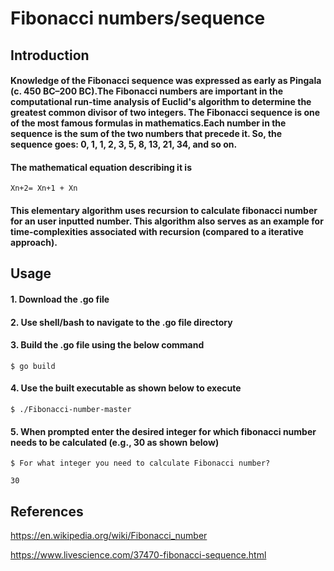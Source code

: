# Fibonacci numbers/sequence

## Introduction

#### Knowledge of the Fibonacci sequence was expressed as early as Pingala (c. 450 BC–200 BC).The Fibonacci numbers are important in the computational run-time analysis of Euclid's algorithm to determine the greatest common divisor of two integers.  The Fibonacci sequence is one of the most famous formulas in mathematics.Each number in the sequence is the sum of the two numbers that precede it. So, the sequence goes: 0, 1, 1, 2, 3, 5, 8, 13, 21, 34, and so on. 

#### The mathematical equation describing it is 
```
Xn+2= Xn+1 + Xn
```
#### This elementary algorithm uses recursion to calculate fibonacci number for an user inputted number. This algorithm also serves as an example for time-complexities associated with recursion (compared to a iterative approach). 

## Usage

#### 1. Download the .go file

#### 2. Use shell/bash to navigate to the .go file directory 

#### 3. Build the .go file using the below command 
```
$ go build

```
#### 4. Use the built executable as shown below to execute

```
$ ./Fibonacci-number-master

```

#### 5. When prompted enter the desired integer for which fibonacci number needs to be calculated (e.g., 30 as shown below)

```
$ For what integer you need to calculate Fibonacci number? 

30
```

## References

https://en.wikipedia.org/wiki/Fibonacci_number

https://www.livescience.com/37470-fibonacci-sequence.html
